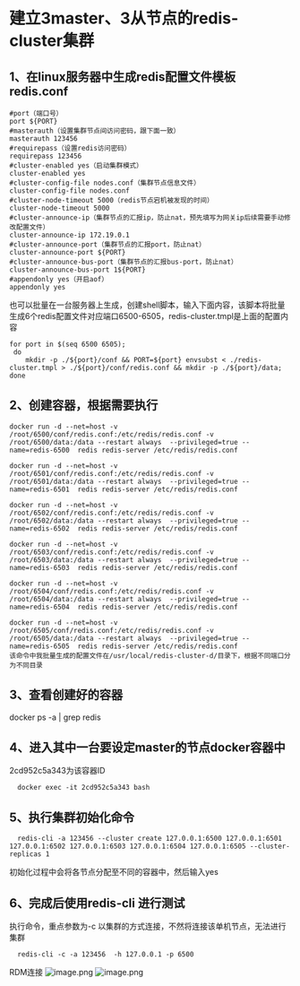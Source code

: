 
# 建立3master、3从节点的redis-cluster集群


## 1、在linux服务器中生成redis配置文件模板redis.conf
```
#port（端口号）
port ${PORT}
#masterauth（设置集群节点间访问密码，跟下面一致）
masterauth 123456
#requirepass（设置redis访问密码）
requirepass 123456
#cluster-enabled yes（启动集群模式）
cluster-enabled yes
#cluster-config-file nodes.conf（集群节点信息文件）
cluster-config-file nodes.conf
#cluster-node-timeout 5000（redis节点宕机被发现的时间）
cluster-node-timeout 5000
#cluster-announce-ip（集群节点的汇报ip，防止nat，预先填写为网关ip后续需要手动修改配置文件）
cluster-announce-ip 172.19.0.1
#cluster-announce-port（集群节点的汇报port，防止nat）
cluster-announce-port ${PORT}
#cluster-announce-bus-port（集群节点的汇报bus-port，防止nat）
cluster-announce-bus-port 1${PORT}
#appendonly yes（开启aof）	
appendonly yes
```

也可以批量在一台服务器上生成，创建shell脚本，输入下面内容，该脚本将批量生成6个redis配置文件对应端口6500-6505，redis-cluster.tmpl是上面的配置内容
```
for port in $(seq 6500 6505);
 do
    mkdir -p ./${port}/conf && PORT=${port} envsubst < ./redis-cluster.tmpl > ./${port}/conf/redis.conf && mkdir -p ./${port}/data;
done
```
## 2、创建容器，根据需要执行
```
docker run -d --net=host -v /root/6500/conf/redis.conf:/etc/redis/redis.conf -v /root/6500/data:/data --restart always  --privileged=true --name=redis-6500  redis redis-server /etc/redis/redis.conf

docker run -d --net=host -v /root/6501/conf/redis.conf:/etc/redis/redis.conf -v /root/6501/data:/data --restart always  --privileged=true --name=redis-6501  redis redis-server /etc/redis/redis.conf

docker run -d --net=host -v /root/6502/conf/redis.conf:/etc/redis/redis.conf -v /root/6502/data:/data --restart always  --privileged=true --name=redis-6502  redis redis-server /etc/redis/redis.conf

docker run -d --net=host -v /root/6503/conf/redis.conf:/etc/redis/redis.conf -v /root/6503/data:/data --restart always  --privileged=true --name=redis-6503  redis redis-server /etc/redis/redis.conf

docker run -d --net=host -v /root/6504/conf/redis.conf:/etc/redis/redis.conf -v /root/6504/data:/data --restart always  --privileged=true --name=redis-6504  redis redis-server /etc/redis/redis.conf

docker run -d --net=host -v /root/6505/conf/redis.conf:/etc/redis/redis.conf -v /root/6505/data:/data --restart always  --privileged=true --name=redis-6505  redis redis-server /etc/redis/redis.conf
该命令中我批量生成的配置文件在/usr/local/redis-cluster-d/目录下，根据不同端口分为不同目录
```


## 3、查看创建好的容器 

docker ps -a | grep redis



## 4、进入其中一台要设定master的节点docker容器中

2cd952c5a343为该容器ID

``` language
  docker exec -it 2cd952c5a343 bash
```

## 5、执行集群初始化命令

``` language
  redis-cli -a 123456 --cluster create 127.0.0.1:6500 127.0.0.1:6501 127.0.0.1:6502 127.0.0.1:6503 127.0.0.1:6504 127.0.0.1:6505 --cluster-replicas 1
```
初始化过程中会将各节点分配至不同的容器中，然后输入yes



## 6、完成后使用redis-cli 进行测试

执行命令，重点参数为-c 以集群的方式连接，不然将连接该单机节点，无法进行集群

``` language
  redis-cli -c -a 123456  -h 127.0.0.1 -p 6500
```

RDM连接
![image.png](http://快乐星球.site:8211/e03acdf1-8989-4a74-94b0-ae2f69db7bc9.png)
![image.png](http://快乐星球.site:8211/327a90bf-f638-4b63-8a78-4c4941e3514c.png)